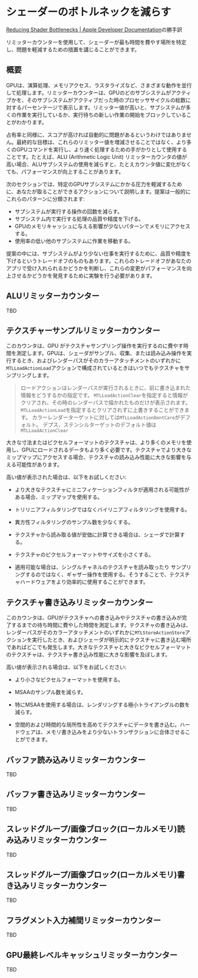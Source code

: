 # シェーダーのボトルネックを減らす

[Reducing Shader Bottlenecks | Apple Developer Documentation](https://developer.apple.com/documentation/metal/optimizing_performance_with_the_gpu_counters_instrument/reducing_shader_bottlenecks)の勝手訳

リミッターカウンターを使用して、シェーダーが最も時間を費やす場所を特定し、問題を軽減するための措置を講じることができます。

## 概要

GPUは、演算処理、メモリアクセス、ラスタライズなど、さまざまな動作を並行して処理します。リミッターカウンターは、GPUのどのサブシステムがアクティブかを、そのサブシステムがアクティブだった時のプロセッササイクルの総数に対するパーセンテージで表示します。リミッター値が高いと、サブシステムが多くの作業を実行しているか、実行待ちの新しい作業の開始をブロックしていることがわかります。

占有率と同様に、スコアが高ければ自動的に問題があるというわけではありません。最終的な目標は、これらのリミッター値を増減させることではなく、より多くのGPUコマンドを実行し、より速く処理するための手がかりとして使用することです。たとえば、ALU (Arithmetic Logic Unit) リミッターカウンタの値が高い場合、ALUサブシステムの使用を減らすと、たとえカウンタ値に変化がなくても、パフォーマンスが向上することがあります。

次のセクションでは、特定のGPUサブシステムにかかる圧力を軽減するために、あなたが取ることができるアクションについて説明します。提案は一般的にこれらのパターンに分類されます:

- サブシステムが実行する操作の回数を減らす。
- サブシステム内で実行する処理の品質や精度を下げる。
- GPUのメモリキャッシュに与える影響が少ないパターンでメモリにアクセスする。
- 使用率の低い他のサブシステムに作業を移動する。

提案の中には、サブシステムがより少ない仕事を実行するために、品質や精度を下げるというトレードオフのものもあります。これらのトレードオフがあなたのアプリで受け入れられるかどうかを判断し、これらの変更がパフォーマンスを向上させるかどうかを発見するために実験を行う必要があります。

## ALUリミッターカウンター

TBD

## テクスチャーサンプルリミッターカウンター

このカウンタは、GPU がテクスチャサンプリング操作を実行するのに費やす時間を測定します。GPUは、シェーダがサンプル、収集、または読み込み操作を実行するとき、およびレンダーパスがそのカラーアタッチメントのいずれかに`MTLLoadActionLoad`アクションで構成されているときはいつでもテクスチャをサンプリングします。

> ロードアクションはレンダーパスが実行されるときに、前に書き込まれた情報をどうするかの指定です。
> `MTLLoadActionClear`を指定すると情報がクリアされ、その時のレンダーパスで描かれたものだけが表示されます。
> `MTLLoadActionLoad`を指定するとクリアされずに上書きすることができます。
> カラーレンダーターゲットに対しては`MTLLoadActionDontCare`がデフォルト。
> デプス、ステンシルターゲットのデフォルト値は`MTLLoadActionClear`

大きな寸法またはピクセルフォーマットのテクスチャは、より多くのメモリを使用し、GPUにロードされるデータもより多く必要です。テクスチャでより大きなミップマップにアクセスする場合、テクスチャの読み込み性能に大きな影響を与える可能性があります。

高い値が表示された場合は、以下をお試しください:

- より大きなテクスチャにミニフィケーションフィルタが適用される可能性がある場合、ミップマップを使用する。

- トリリニアフィルタリングではなくバイリニアフィルタリングを使用する。

- 異方性フィルタリングのサンプル数を少なくする。

- テクスチャから読み取る値が安価に計算できる場合は、シェーダで計算する。

- テクスチャのピクセルフォーマットやサイズを小さくする。

- 適用可能な場合は、シングルチャネルのテクスチャを読み取ったり サンプリングするのではなく、ギャザー操作を使用する。そうすることで、テクスチャハードウェアをより効率的に使用することができます。

## テクスチャ書き込みリミッターカウンター

このカウンタは、GPUがテクスチャへの書き込みやテクスチャの書き込みが完了するまでの待ち時間に費やした時間を測定します。テクスチャの書き込みは、レンダーパスがそのカラーアタッチメントのいずれかに`MTLStoreActionStore`アクションを実行したとき、およびシェーダが明示的にテクスチャに書き込む場所であればどこでも発生します。大きなテクスチャと大きなピクセルフォーマットのテクスチャは、テクスチャ書き込み性能に大きな影響を及ぼします。

高い値が表示される場合は、以下をお試しください:

- より小さなピクセルフォーマットを使用する。

- MSAAのサンプル数を減らす。

- 特にMSAAを使用する場合は、レンダリングする極小トライアングルの数を減らす。

- 空間的および時間的な局所性を高めてテクスチャにデータを書き込む。ハードウェアは、メモリ書き込みをより少ないトランザクションに合体させることができます。

## バッファ読み込みリミッターカウンター

TBD

## バッファ書き込みリミッターカウンター

TBD

## スレッドグループ/画像ブロック(ローカルメモリ)読み込みリミッターカウンター

TBD

## スレッドグループ/画像ブロック(ローカルメモリ)書き込みリミッターカウンター

TBD

## フラグメント入力補間リミッターカウンター

TBD

## GPU最終レベルキャッシュリミッターカウンター

TBD

